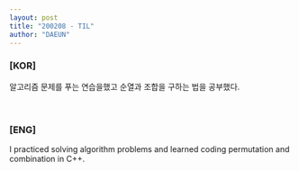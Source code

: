 ```yaml
---
layout: post
title: "200208 - TIL"
author: "DAEUN"
---
```


### [KOR]
알고리즘 문제를 푸는 연습을했고 순열과 조합을 구하는 법을 공부했다.
<br><br><br>
### [ENG]
I practiced solving algorithm problems and learned coding permutation and combination in C++.